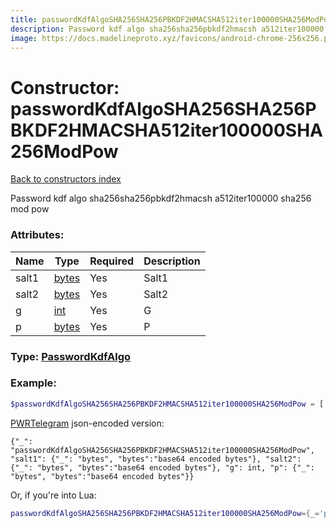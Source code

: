 ```yaml
---
title: passwordKdfAlgoSHA256SHA256PBKDF2HMACSHA512iter100000SHA256ModPow
description: Password kdf algo sha256sha256pbkdf2hmacsh a512iter100000 sha256 mod pow
image: https://docs.madelineproto.xyz/favicons/android-chrome-256x256.png
---
```

# Constructor: passwordKdfAlgoSHA256SHA256PBKDF2HMACSHA512iter100000SHA256ModPow  
[Back to constructors index](index.md)



Password kdf algo sha256sha256pbkdf2hmacsh a512iter100000 sha256 mod pow

### Attributes:

| Name     |    Type       | Required | Description |
|----------|---------------|----------|-------------|
|salt1|[bytes](../types/bytes.md) | Yes|Salt1|
|salt2|[bytes](../types/bytes.md) | Yes|Salt2|
|g|[int](../types/int.md) | Yes|G|
|p|[bytes](../types/bytes.md) | Yes|P|



### Type: [PasswordKdfAlgo](../types/PasswordKdfAlgo.md)


### Example:

```php
$passwordKdfAlgoSHA256SHA256PBKDF2HMACSHA512iter100000SHA256ModPow = ['_' => 'passwordKdfAlgoSHA256SHA256PBKDF2HMACSHA512iter100000SHA256ModPow', 'salt1' => 'bytes', 'salt2' => 'bytes', 'g' => int, 'p' => 'bytes'];
```  

[PWRTelegram](https://pwrtelegram.xyz) json-encoded version:

```
{"_": "passwordKdfAlgoSHA256SHA256PBKDF2HMACSHA512iter100000SHA256ModPow", "salt1": {"_": "bytes", "bytes":"base64 encoded bytes"}, "salt2": {"_": "bytes", "bytes":"base64 encoded bytes"}, "g": int, "p": {"_": "bytes", "bytes":"base64 encoded bytes"}}
```


Or, if you're into Lua:

```lua
passwordKdfAlgoSHA256SHA256PBKDF2HMACSHA512iter100000SHA256ModPow={_='passwordKdfAlgoSHA256SHA256PBKDF2HMACSHA512iter100000SHA256ModPow', salt1='bytes', salt2='bytes', g=int, p='bytes'}

```


